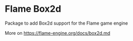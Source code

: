 # Flame Box2d

Package to add Box2d support for the Flame game engine

More on https://flame-engine.org/docs/box2d.md

